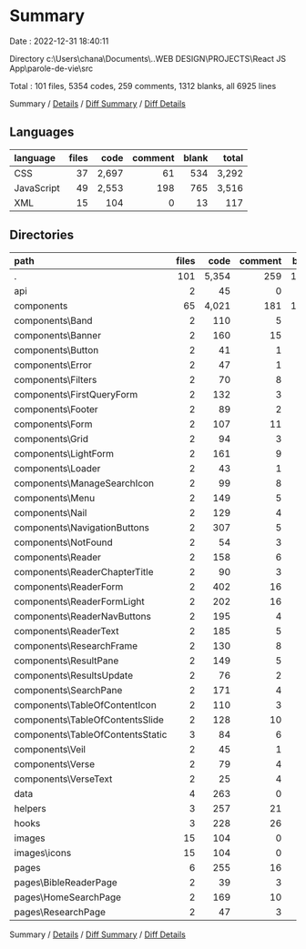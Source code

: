 # Summary

Date : 2022-12-31 18:40:11

Directory c:\\Users\\chana\\Documents\\..WEB DESIGN\\PROJECTS\\React JS App\\parole-de-vie\\src

Total : 101 files,  5354 codes, 259 comments, 1312 blanks, all 6925 lines

Summary / [Details](details.md) / [Diff Summary](diff.md) / [Diff Details](diff-details.md)

## Languages
| language | files | code | comment | blank | total |
| :--- | ---: | ---: | ---: | ---: | ---: |
| CSS | 37 | 2,697 | 61 | 534 | 3,292 |
| JavaScript | 49 | 2,553 | 198 | 765 | 3,516 |
| XML | 15 | 104 | 0 | 13 | 117 |

## Directories
| path | files | code | comment | blank | total |
| :--- | ---: | ---: | ---: | ---: | ---: |
| . | 101 | 5,354 | 259 | 1,312 | 6,925 |
| api | 2 | 45 | 0 | 7 | 52 |
| components | 65 | 4,021 | 181 | 1,018 | 5,220 |
| components\\Band | 2 | 110 | 5 | 32 | 147 |
| components\\Banner | 2 | 160 | 15 | 39 | 214 |
| components\\Button | 2 | 41 | 1 | 11 | 53 |
| components\\Error | 2 | 47 | 1 | 14 | 62 |
| components\\Filters | 2 | 70 | 8 | 25 | 103 |
| components\\FirstQueryForm | 2 | 132 | 3 | 26 | 161 |
| components\\Footer | 2 | 89 | 2 | 24 | 115 |
| components\\Form | 2 | 107 | 11 | 37 | 155 |
| components\\Grid | 2 | 94 | 3 | 25 | 122 |
| components\\LightForm | 2 | 161 | 9 | 39 | 209 |
| components\\Loader | 2 | 43 | 1 | 9 | 53 |
| components\\ManageSearchIcon | 2 | 99 | 8 | 23 | 130 |
| components\\Menu | 2 | 149 | 5 | 37 | 191 |
| components\\Nail | 2 | 129 | 4 | 26 | 159 |
| components\\NavigationButtons | 2 | 307 | 5 | 72 | 384 |
| components\\NotFound | 2 | 54 | 3 | 15 | 72 |
| components\\Reader | 2 | 158 | 6 | 43 | 207 |
| components\\ReaderChapterTitle | 2 | 90 | 3 | 25 | 118 |
| components\\ReaderForm | 2 | 402 | 16 | 77 | 495 |
| components\\ReaderFormLight | 2 | 202 | 16 | 58 | 276 |
| components\\ReaderNavButtons | 2 | 195 | 4 | 39 | 238 |
| components\\ReaderText | 2 | 185 | 5 | 61 | 251 |
| components\\ResearchFrame | 2 | 130 | 8 | 38 | 176 |
| components\\ResultPane | 2 | 149 | 5 | 39 | 193 |
| components\\ResultsUpdate | 2 | 76 | 2 | 29 | 107 |
| components\\SearchPane | 2 | 171 | 4 | 37 | 212 |
| components\\TableOfContentIcon | 2 | 110 | 3 | 20 | 133 |
| components\\TableOfContentsSlide | 2 | 128 | 10 | 32 | 170 |
| components\\TableOfContentsStatic | 3 | 84 | 6 | 22 | 112 |
| components\\Veil | 2 | 45 | 1 | 8 | 54 |
| components\\Verse | 2 | 79 | 4 | 25 | 108 |
| components\\VerseText | 2 | 25 | 4 | 11 | 40 |
| data | 4 | 263 | 0 | 17 | 280 |
| helpers | 3 | 257 | 21 | 58 | 336 |
| hooks | 3 | 228 | 26 | 89 | 343 |
| images | 15 | 104 | 0 | 13 | 117 |
| images\\icons | 15 | 104 | 0 | 13 | 117 |
| pages | 6 | 255 | 16 | 56 | 327 |
| pages\\BibleReaderPage | 2 | 39 | 3 | 14 | 56 |
| pages\\HomeSearchPage | 2 | 169 | 10 | 30 | 209 |
| pages\\ResearchPage | 2 | 47 | 3 | 12 | 62 |

Summary / [Details](details.md) / [Diff Summary](diff.md) / [Diff Details](diff-details.md)